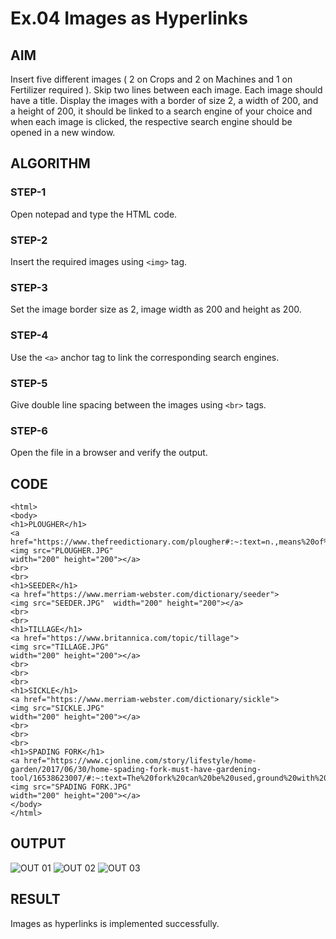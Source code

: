 # Ex.04 Images as Hyperlinks
## AIM
  Insert five different images ( 2 on Crops and 2 on Machines and 1 on Fertilizer required ). 
  Skip two lines between each image. Each image should have a title. 
  Display the images with a border of size 2, a width of 200, and a height of 200, 
  it should be linked to a search engine of your choice and when each image is clicked, 
  the respective search engine should be opened in a new window.

## ALGORITHM
### STEP-1
  Open notepad and type the HTML code.

### STEP-2
  Insert the required images using ```<img>``` tag.

### STEP-3
  Set the image border size as 2, image width as 200 and height as 200.

### STEP-4
  Use the ```<a>``` anchor tag to link the corresponding search engines.  

### STEP-5
  Give double line spacing between the images using ```<br>``` tags.
  
### STEP-6
  Open the file in a browser and verify the output.
  
## CODE
~~~
<html>
<body>
<h1>PLOUGHER</h1>
<a href="https://www.thefreedictionary.com/plougher#:~:text=n.,means%20of%20a%20strong%20blade.">
<img src="PLOUGHER.JPG"
width="200" height="200"></a>
<br>
<br>
<h1>SEEDER</h1>
<a href="https://www.merriam-webster.com/dictionary/seeder">
<img src="SEEDER.JPG"  width="200" height="200"></a>
<br>
<br>
<h1>TILLAGE</h1>
<a href="https://www.britannica.com/topic/tillage">
<img src="TILLAGE.JPG"
width="200" height="200"></a>
<br>
<br>
<br>
<h1>SICKLE</h1>
<a href="https://www.merriam-webster.com/dictionary/sickle">
<img src="SICKLE.JPG"
width="200" height="200"></a>
<br>
<br>
<br>
<h1>SPADING FORK</h1>
<a href="https://www.cjonline.com/story/lifestyle/home-garden/2017/06/30/home-spading-fork-must-have-gardening-tool/16538623007/#:~:text=The%20fork%20can%20be%20used,ground%20with%20compost%20for%20renewal.">
<img src="SPADING FORK.JPG"
width="200" height="200"></a>
</body>
</html>
~~~
## OUTPUT
![OUT 01](https://user-images.githubusercontent.com/127817091/235475990-c6ae10e4-7778-40f4-89c9-5e4fbdd5bb69.png)
![OUT 02](https://user-images.githubusercontent.com/127817091/235476059-92af1ec2-9b79-403e-85bd-d6c76d58a3a9.png)
![OUT 03](https://user-images.githubusercontent.com/127817091/235476163-ae71d2dd-e1fc-485f-a14a-07c0b3d5371e.png)


## RESULT
 Images as hyperlinks is implemented successfully.
